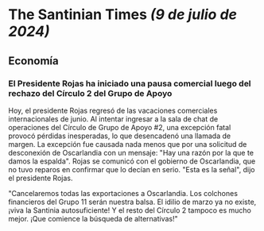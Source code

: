 # The Santinian Times _(9 de julio de 2024)_

## Economía

### El Presidente Rojas ha iniciado una pausa comercial luego del rechazo del Círculo 2 del Grupo de Apoyo

Hoy, el presidente Rojas regresó de las vacaciones comerciales internacionales de junio. Al intentar ingresar a la sala de chat de
operaciones del Círculo de Grupo de Apoyo #2, una excepción fatal provocó pérdidas inesperadas, lo que desencadenó una llamada de
margen. La excepción fue causada nada menos que por una solicitud de desconexión de Oscarlandia con un mensaje: "Hay una razón por
la que te damos la espalda". Rojas se comunicó con el gobierno de Oscarlandia, que no tuvo reparos en confirmar que lo decían en
serio. "Esta es la señal", dijo el presidente Rojas.

"Cancelaremos todas las exportaciones a Oscarlandia. Los colchones financieros del Grupo 11 serán nuestra balsa. El idilio de
marzo ya no existe, ¡viva la Santinia autosuficiente! Y el resto del Círculo 2 tampoco es mucho mejor. ¡Que comience la
búsqueda de alternativas!"
